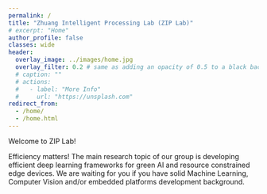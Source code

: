 ```yaml
---
permalink: /
title: "Zhuang Intelligent Processing Lab (ZIP Lab)"
# excerpt: "Home"
author_profile: false
classes: wide
header:
  overlay_image: ../images/home.jpg
  overlay_filter: 0.2 # same as adding an opacity of 0.5 to a black background
  # caption: ""
  # actions:
  #   - label: "More Info"
  #     url: "https://unsplash.com"
redirect_from: 
  - /home/
  - /home.html
---
```


Welcome to ZIP Lab!

Efficiency matters! The main research topic of our group is developing efficient deep learning frameworks for green AI and resource constrained edge devices. We are waiting for you if you have solid Machine Learning, Computer Vision and/or embedded platforms development background.


